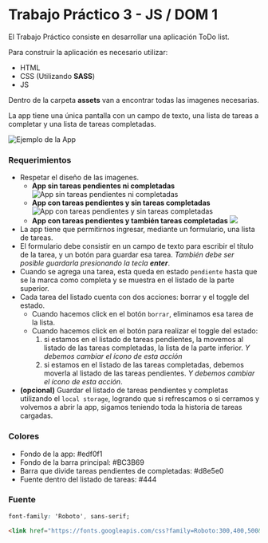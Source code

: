 # Trabajo Práctico 3 - JS / DOM 1

El Trabajo Práctico consiste en desarrollar una aplicación ToDo list.

Para construir la aplicación es necesario utilizar:
  * HTML
  * CSS (Utilizando **SASS**)
  * JS

Dentro de la carpeta **assets** van a encontrar todas las imagenes necesarias.

La app tiene una única pantalla con un campo de texto, una lista de tareas a completar y una lista de tareas completadas.

![Ejemplo de la App](https://tp-js-dom-imgs-bszqofzpjo.now.sh/screencapture-file-Users-ezgonzalez-Downloads-todo-master-index-html-2019-05-12-18_57_51.png)

### **Requerimientos**

- Respetar el diseño de las imagenes.
  - **App sin tareas pendientes ni completadas**
  ![App sin tareas pendientes ni completadas](https://tp-js-dom-imgs-bszqofzpjo.now.sh/screencapture-file-Users-ezgonzalez-Downloads-todo-master-index-html-2019-05-12-18_56_39.png)
  - **App con tareas pendientes y sin tareas completadas**
  ![App con tareas pendientes y sin tareas completadas](https://tp-js-dom-imgs-bszqofzpjo.now.sh/screencapture-file-Users-ezgonzalez-Downloads-todo-master-index-html-2019-05-12-18_57_31.png)
  - **App con tareas pendientes y también tareas completadas**
  ![](https://files-qasekspeju.now.sh)
- La app tiene que permitirnos ingresar, mediante un formulario, una lista de tareas.
- El formulario debe consistir en un campo de texto para escribir el título de la tarea, y un botón para guardar esa tarea. _También debe ser posible guardarla presionando la tecla **enter**_.
- Cuando se agrega una tarea, esta queda en estado `pendiente` hasta que se la marca como completa y se muestra en el listado de la parte superior.
- Cada tarea del listado cuenta con dos acciones: borrar y el toggle del estado.
  - Cuando hacemos click en el botón `borrar`, eliminamos esa tarea de la lista.
  - Cuando hacemos click en el botón para realizar el toggle del estado:
    1) si estamos en el listado de tareas pendientes, la movemos al listado de las tareas completadas, la lista de la parte inferior. _Y debemos cambiar el ícono de esta acción_
    2) si estamos en el listado de las tareas completadas, debemos moverla al listado de las tareas pendientes. _Y debemos cambiar el ícono de esta acción_.
- **(opcional)** Guardar el listado de tareas pendientes y completas utilizando el `local storage`, logrando que si refrescamos o si cerramos y volvemos a abrir la app, sigamos teniendo toda la historia de tareas cargadas.

### **Colores**
- Fondo de la app: #edf0f1
- Fondo de la barra principal: #BC3B69
- Barra que divide tareas pendientes de completadas: #d8e5e0
- Fuente dentro del listado de tareas: #444

### **Fuente**
```css
font-family: 'Roboto', sans-serif;
```
```html
<link href="https://fonts.googleapis.com/css?family=Roboto:300,400,500&amp;subset=cyrillic" rel="stylesheet">
```